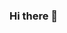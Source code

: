 ### Hi there 👋

<!--
**tolgaozkann/tolgaozkann** is a ✨ _special_ ✨ repository because its `README.md` (this file) appears on your GitHub profile.

![Github stats](https://github-readme-stats.vercel.app/api?username=tolgaozkann&theme=highcontrast&show_icons=true&count_private=true)
![Top Languages Card](https://github-readme-stats.vercel.app/api/top-langs/?username=tolgaozkann)
